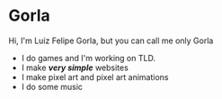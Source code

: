 # Gorla
Hi, I'm Luiz Felipe Gorla, but you can call me only Gorla
- I do games and I'm working on TLD.
- I make ***very simple*** websites
- I make pixel art and pixel art animations
- I do some music

<!---
lipe993/lipe993 is a ✨ special ✨ repository because its `README.md` (this file) appears on your GitHub profile.
You can click the Preview link to take a look at your changes.
--->
